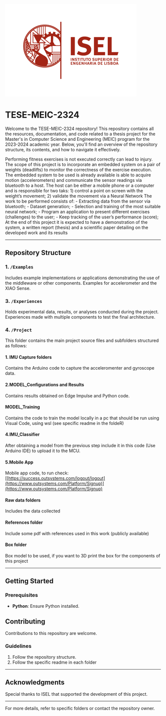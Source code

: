![ISEL](https://github.com/osduarte/TESE-MEIC-2324/blob/main/logo_ISEL_principal_PNG.png)

# TESE-MEIC-2324

Welcome to the TESE-MEIC-2324 repository! This repository contains all the resources, documentation, and code related to a thesis project for the Master's in Computer Science and Engineering (MEIC) program for the 2023-2024 academic year. Below, you'll find an overview of the repository structure, its contents, and how to navigate it effectively.


Performing fitness exercises is not executed correctly can lead to injury. The scope of this project is to incorporate an embedded system on a pair of weights (deadlifts) to monitor the correctness of the exercise execution. The embedded system to be used is already available is able to acquire motion (accelerometers) and communicate the sensor readings via bluetooth to a host. The host can be either a mobile phone or a computer and is responsible for two taks: 1) control a point on screen with the weight’s movement; 2) validate the movement via a Neural Network The work to be performed consists of: - Extracting data from the sensor via bluetooth; - Dataset generation; - Selection and training of the most suitable neural network; - Program an application to present different exercises (challenges) to the user; - Keep tracking of the user’s performance (score); At the end of this project it is expected to have a demonstration of the system, a written report (thesis) and a scientific paper detailing on the developed work and its results

---
## Repository Structure

### 1. `/Examples`
Includes example implementations or applications demonstrating the use of the middleware or other components. Examples for accelerometer and the XIAO Sense.

### 3. `/Experiences`
Holds experimental data, results, or analyses conducted during the project. Experiences made with multiple components to test the final architecture.

### 4. `/Project`
This folder contains the main project source files and subfolders structured as follows:

#### 1. IMU Capture folders
Contains the Arduino code to capture the acceleromenter and gyroscope data.

#### 2.MODEL_Configurations and Results
Contains results obtained on Edge Impulse and Python code.

#### MODEL_Training
Contains the code to train the model locally in a pc that should be run using Visual Code, using wsl (see specific readme in the foldeR)

#### 4.IMU_Classifier
After obtaining a model from the previous step include it in this code (Use Arduino IDE) to upload it to the MCU.

#### 5.Mobile App
Mobile app code, to run check: [[https://success.outsystems.com/logout/logout](https://www.outsystems.com/Platform/Signup)](https://www.outsystems.com/Platform/Signup)

#### Raw data folders
Includes the data collected

#### References folder
Include some pdf with references used in this work (publicly available)

#### Box folder
Box model to be used, if you want to 3D print the box for the components of this project

---

## Getting Started

### Prerequisites
- **Python**: Ensure Python installed.

## Contributing
Contributions to this repository are welcome.

### Guidelines
1. Follow the repository structure.
2. Follow the specific readme in each folder

---

## Acknowledgments
Special thanks to ISEL that supported the development of this project.

---

For more details, refer to specific folders or contact the repository owner.



